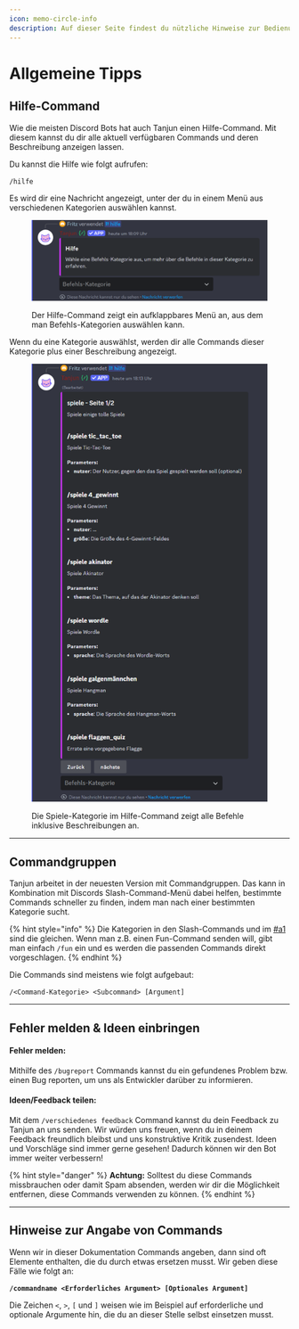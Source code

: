 ```yaml
---
icon: memo-circle-info
description: Auf dieser Seite findest du nützliche Hinweise zur Bedienung von Tanjun.
---
```


# Allgemeine Tipps

## Hilfe-Command <a href="#a1" id="a1"></a>

Wie die meisten Discord Bots hat auch Tanjun einen Hilfe-Command. Mit diesem kannst du dir alle aktuell verfügbaren Commands und deren Beschreibung anzeigen lassen.

Du kannst die Hilfe wie folgt aufrufen:&#x20;

```
/hilfe
```

Es wird dir eine Nachricht angezeigt, unter der du in einem Menü aus verschiedenen Kategorien auswählen kannst.

<figure><img src="../.gitbook/assets/help-command-select-category.png" alt="" width="563"><figcaption><p>Der Hilfe-Command zeigt ein aufklappbares Menü an, aus dem man Befehls-Kategorien auswählen kann.</p></figcaption></figure>

Wenn du eine Kategorie auswählst, werden dir alle Commands dieser Kategorie plus einer Beschreibung angezeigt.

<div data-full-width="false"><figure><img src="../.gitbook/assets/help-command-spiele-category.png" alt="Screenshot der Nachricht, die angezeigt wird, wenn man beim Hilfe-Command eine Kategorie auswählt (in diesem Beispiel wurde die Kategorie &#x22;utility&#x22; verwendet)." width="481"><figcaption><p>Die Spiele-Kategorie im Hilfe-Command zeigt alle Befehle inklusive Beschreibungen an.</p></figcaption></figure></div>

***

## Commandgruppen <a href="#a2" id="a2"></a>

Tanjun arbeitet in der neuesten Version mit Commandgruppen. Das kann in Kombination mit Discords Slash-Command-Menü dabei helfen, bestimmte Commands schneller zu finden, indem man nach einer bestimmten Kategorie sucht.

{% hint style="info" %}
Die Kategorien in den Slash-Commands und im [#a1](index.md#a1 "mention") sind die gleichen. Wenn man z.B. einen Fun-Command senden will, gibt man einfach `/fun` ein und es werden die passenden Commands direkt vorgeschlagen.
{% endhint %}

Die Commands sind meistens wie folgt aufgebaut:

```
/<Command-Kategorie> <Subcommand> [Argument]
```

***

## Fehler melden & Ideen einbringen <a href="#a3" id="a3"></a>

#### Fehler melden: <a href="#a3.1" id="a3.1"></a>

Mithilfe des `/bugreport` Commands kannst du ein gefundenes Problem bzw. einen Bug reporten, um uns als Entwickler darüber zu informieren.&#x20;

#### Ideen/Feedback teilen: <a href="#a3.2" id="a3.2"></a>

Mit dem `/verschiedenes feedback` Command kannst du dein Feedback zu Tanjun an uns senden. Wir würden uns freuen, wenn du in deinem Feedback freundlich bleibst und uns konstruktive Kritik zusendest. Ideen und Vorschläge sind immer gerne gesehen! Dadurch können wir den Bot immer weiter verbessern!

{% hint style="danger" %}
**Achtung:** Solltest du diese Commands missbrauchen oder damit Spam absenden, werden wir dir die Möglichkeit entfernen, diese Commands verwenden zu können.
{% endhint %}

***

## Hinweise zur Angabe von Commands <a href="#a4" id="a4"></a>

Wenn wir in dieser Dokumentation Commands angeben, dann sind oft Elemente enthalten, die du durch etwas ersetzen musst. Wir geben diese Fälle wie folgt an:

<pre><code><strong>/commandname &#x3C;Erforderliches Argument> [Optionales Argument]
</strong></code></pre>

Die Zeichen `<`, `>`, `[` und `]` weisen wie im Beispiel auf erforderliche und optionale Argumente hin, die du an dieser Stelle selbst einsetzen musst.&#x20;
